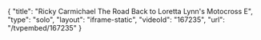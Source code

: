 {
    "title": "Ricky Carmichael The Road Back to Loretta Lynn's Motocross E",
    "type": "solo",
    "layout": "iframe-static",
    "videoId": "167235",
    "url": "\/tvpembed\/167235"
}